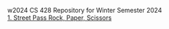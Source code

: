 w2024
CS 428 Repository for Winter Semester 2024  
[1. Street Pass Rock, Paper, Scissors](https://github.com/cs428TAs/f2024/blob/main/Street%20Pass%20Rock%2C%20Paper%2C%20Scissors)
